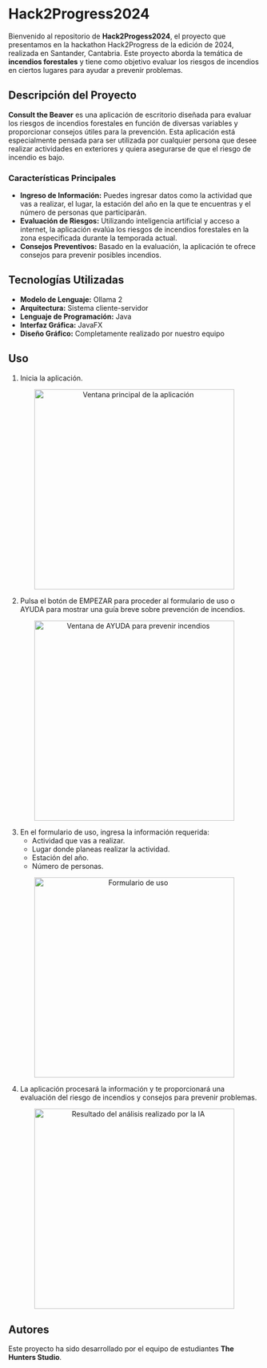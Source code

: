 # Hack2Progress2024

Bienvenido al repositorio de **Hack2Progess2024**, el proyecto que presentamos en la hackathon Hack2Progress de la edición de 2024, realizada en Santander, Cantabria. Este proyecto aborda la temática de **incendios forestales** y tiene como objetivo evaluar los riesgos de incendios en ciertos lugares para ayudar a prevenir problemas.

## Descripción del Proyecto

**Consult the Beaver** es una aplicación de escritorio diseñada para evaluar los riesgos de incendios forestales en función de diversas variables y proporcionar consejos útiles para la prevención. Esta aplicación está especialmente pensada para ser utilizada por cualquier persona que desee realizar actividades en exteriores y quiera asegurarse de que el riesgo de incendio es bajo.

### Características Principales

- **Ingreso de Información:** Puedes ingresar datos como la actividad que vas a realizar, el lugar, la estación del año en la que te encuentras y el número de personas que participarán.
- **Evaluación de Riesgos:** Utilizando inteligencia artificial y acceso a internet, la aplicación evalúa los riesgos de incendios forestales en la zona especificada durante la temporada actual.
- **Consejos Preventivos:** Basado en la evaluación, la aplicación te ofrece consejos para prevenir posibles incendios.

## Tecnologías Utilizadas

- **Modelo de Lenguaje:** Ollama 2
- **Arquitectura:** Sistema cliente-servidor
- **Lenguaje de Programación:** Java
- **Interfaz Gráfica:** JavaFX
- **Diseño Gráfico:** Completamente realizado por nuestro equipo

## Uso

1. Inicia la aplicación.
<p align="center">
  <img src="retoHack/src/main/resources/img/WhatsApp%20Image%202024-03-02%20at%2015.02.13.jpeg" alt="Ventana principal de la aplicación" width="400"/>
</p>

2. Pulsa el botón de EMPEZAR para proceder al formulario de uso o AYUDA para mostrar una guía breve sobre prevención de incendios.
<p align="center">
  <img src="retoHack/src/main/resources/img/cartel.png" alt="Ventana de AYUDA para prevenir incendios" width="400"/>
</p>

3. En el formulario de uso, ingresa la información requerida:
   - Actividad que vas a realizar.
   - Lugar donde planeas realizar la actividad.
   - Estación del año.
   - Número de personas.
<p align="center">
  <img src="retoHack/src/main/resources/img/WhatsApp%20Image%202024-03-02%20at%2015.21.42.jpeg" alt="Formulario de uso" width="400"/>
</p>

4. La aplicación procesará la información y te proporcionará una evaluación del riesgo de incendios y consejos para prevenir problemas.
<p align="center">
  <img src="retoHack/src/main/resources/img/fb893976-fdc2-424f-a453-29a4430376fe.jpg" alt="Resultado del análisis realizado por la IA" width="400"/>
</p>

## Autores

Este proyecto ha sido desarrollado por el equipo de estudiantes **The Hunters Studio**.

